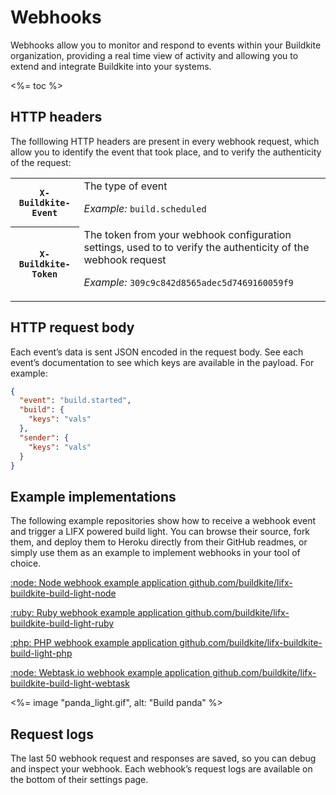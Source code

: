 # Webhooks

Webhooks allow you to monitor and respond to events within your Buildkite organization, providing a real time view of activity and allowing you to extend and integrate Buildkite into your systems.

<%= toc %>

## HTTP headers

The folllowing HTTP headers are present in every webhook request, which allow you to identify the event that took place, and to verify the authenticity of the request:

<table>
<tbody>
  <tr><th><code>X-Buildkite-Event</code></th><td>The type of event<p class="Docs__api-param-eg"><em>Example:</em> <code>build.scheduled</code></p></td></tr>
  <tr><th><code>X-Buildkite-Token</code></th><td>The token from your webhook configuration settings, used to to verify the authenticity of the webhook request<p class="Docs__api-param-eg"><em>Example:</em> <code>309c9c842d8565adec5d7469160059f9</code></p></td></tr>
</tbody>
</table>

## HTTP request body

Each event’s data is sent JSON encoded in the request body. See each event’s documentation to see which keys are available in the payload. For example:

```json
{
  "event": "build.started",
  "build": {
    "keys": "vals"
  },
  "sender": {
    "keys": "vals"
  }
}
```

## Example implementations

The following example repositories show how to receive a webhook event and trigger a LIFX powered build light. You can browse their source, fork them, and deploy them to Heroku directly from their GitHub readmes, or simply use them as an example to implement webhooks in your tool of choice.

<a class="Docs__example-repo" href="https://github.com/buildkite/lifx-buildkite-build-light-node">:node: Node webhook example application <span class="repo">github.com/buildkite/lifx-buildkite-build-light-node</span></a>

<a class="Docs__example-repo" href="https://github.com/buildkite/lifx-buildkite-build-light-ruby">:ruby: Ruby webhook example application <span class="repo">github.com/buildkite/lifx-buildkite-build-light-ruby</span></a>

<a class="Docs__example-repo" href="https://github.com/buildkite/lifx-buildkite-build-light-php">:php: PHP webhook example application <span class="repo">github.com/buildkite/lifx-buildkite-build-light-php</span></a>

<a class="Docs__example-repo" href="https://github.com/buildkite/lifx-buildkite-build-light-webtask">:node: Webtask.io webhook example application <span class="repo">github.com/buildkite/lifx-buildkite-build-light-webtask</span></a>

<%= image "panda_light.gif", alt: "Build panda" %>

## Request logs

The last 50 webhook request and responses are saved, so you can debug and inspect your webhook. Each webhook’s request logs are available on the bottom of their settings page.